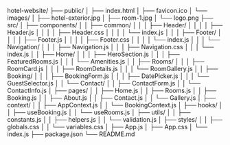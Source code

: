hotel-website/
├── public/
│   ├── index.html
│   ├── favicon.ico
│   └── images/
│       ├── hotel-exterior.jpg
│       ├── room-1.jpg
│       └── logo.png
├── src/
│   ├── components/
│   │   ├── common/
│   │   │   ├── Header/
│   │   │   │   ├── Header.js
│   │   │   │   ├── Header.css
│   │   │   │   └── index.js
│   │   │   ├── Footer/
│   │   │   │   ├── Footer.js
│   │   │   │   ├── Footer.css
│   │   │   │   └── index.js
│   │   │   └── Navigation/
│   │   │       ├── Navigation.js
│   │   │       ├── Navigation.css
│   │   │       └── index.js
│   │   ├── Home/
│   │   │   ├── HeroSection.js
│   │   │   ├── FeaturedRooms.js
│   │   │   └── Amenities.js
│   │   ├── Rooms/
│   │   │   ├── RoomCard.js
│   │   │   ├── RoomDetails.js
│   │   │   └── RoomGallery.js
│   │   ├── Booking/
│   │   │   ├── BookingForm.js
│   │   │   ├── DatePicker.js
│   │   │   └── GuestSelector.js
│   │   └── Contact/
│   │       ├── ContactForm.js
│   │       └── ContactInfo.js
│   ├── pages/
│   │   ├── Home.js
│   │   ├── Rooms.js
│   │   ├── Booking.js
│   │   ├── About.js
│   │   ├── Contact.js
│   │   └── Gallery.js
│   ├── context/
│   │   ├── AppContext.js
│   │   └── BookingContext.js
│   ├── hooks/
│   │   ├── useBooking.js
│   │   └── useRooms.js
│   ├── utils/
│   │   ├── constants.js
│   │   ├── helpers.js
│   │   └── validation.js
│   ├── styles/
│   │   ├── globals.css
│   │   └── variables.css
│   ├── App.js
│   ├── App.css
│   └── index.js
├── package.json
└── README.md 



